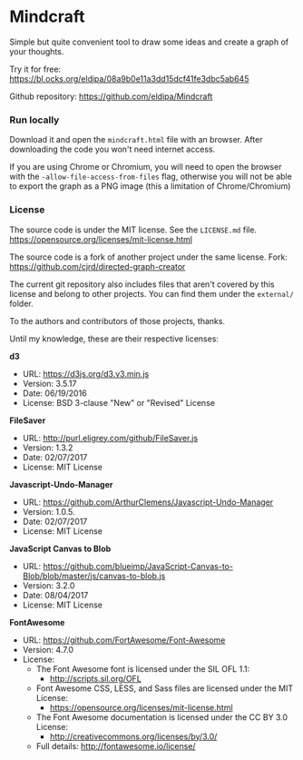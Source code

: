 Mindcraft
=========

Simple but quite convenient tool to draw some ideas and create a graph of your thoughts.

Try it for free: https://bl.ocks.org/eldipa/08a9b0e11a3dd15dcf41fe3dbc5ab645

Github repository: https://github.com/eldipa/Mindcraft

### Run locally

Download it and open the `mindcraft.html` file with an browser. After downloading the code you won't need internet access.

If you are using Chrome or Chromium, you will need to open the browser with the `-allow-file-access-from-files` flag, otherwise you will not be able to export the graph as a PNG image (this a limitation of Chrome/Chromium)

### License

The source code is under the MIT license. See the `LICENSE.md` file. https://opensource.org/licenses/mit-license.html

The source code is a fork of another project under the same license. 
Fork: https://github.com/cjrd/directed-graph-creator

The current git repository also includes files that aren't covered by this license and belong to other projects.
You can find them under the `external/` folder.

To the authors and contributors of those projects, thanks.

Until my knowledge, these are their respective licenses:


**d3**
 - URL: https://d3js.org/d3.v3.min.js
 - Version: 3.5.17
 - Date: 06/19/2016
 - License: BSD 3-clause "New" or "Revised" License

**FileSaver**
 - URL: http://purl.eligrey.com/github/FileSaver.js
 - Version: 1.3.2
 - Date: 02/07/2017
 - License: MIT License

**Javascript-Undo-Manager**
 - URL: https://github.com/ArthurClemens/Javascript-Undo-Manager
 - Version: 1.0.5.
 - Date: 02/07/2017
 - License: MIT License

**JavaScript Canvas to Blob**
 - URL: https://github.com/blueimp/JavaScript-Canvas-to-Blob/blob/master/js/canvas-to-blob.js
 - Version: 3.2.0
 - Date: 08/04/2017
 - License: MIT License

**FontAwesome**
 - URL: https://github.com/FortAwesome/Font-Awesome
 - Version: 4.7.0
 - License: 
    - The Font Awesome font is licensed under the SIL OFL 1.1:
        - http://scripts.sil.org/OFL
    - Font Awesome CSS, LESS, and Sass files are licensed under the MIT License:
        - https://opensource.org/licenses/mit-license.html
    - The Font Awesome documentation is licensed under the CC BY 3.0 License:
        - http://creativecommons.org/licenses/by/3.0/
    - Full details: http://fontawesome.io/license/

